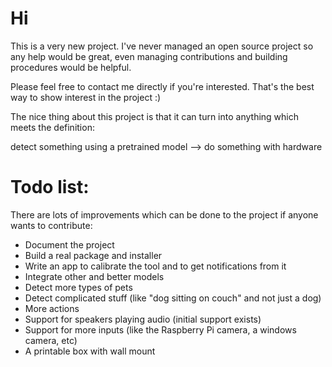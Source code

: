 # Hi
This is a very new project. I've never managed an open source project so any help would be great, even managing contributions and building procedures would be helpful.

Please feel free to contact me directly if you're interested. That's the best way to show interest in the project :)

The nice thing about this project is that it can turn into anything which meets the definition:

detect something using a pretrained model --> do something with hardware

# Todo list:
There are lots of improvements which can be done to the project if anyone wants to contribute:
- Document the project
- Build a real package and installer
- Write an app to calibrate the tool and to get notifications from it
- Integrate other and better models
- Detect more types of pets
- Detect complicated stuff (like "dog sitting on couch" and not just a dog)
- More actions
- Support for speakers playing audio (initial support exists)
- Support for more inputs (like the Raspberry Pi camera, a windows camera, etc)
- A printable box with wall mount
